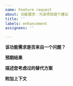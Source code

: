 ```yaml
---
name: Feature request
about: 功能需求：为该项目提个建议
title: ''
labels: enhancement
assignees: ''

---
```


<!-- 请填写以下问题，感谢您的反馈 -->

**该功能需求是否来自一个问题？**
<!-- 简明描述该问题。除了：当我XXX时总是很烦恼 -->

**预期结果**
<!-- 简明描述您希望得到的结果 -->

**描述您考虑过的替代方案**
<!-- 简明描述您考虑过的替代方案 -->

**附加上下文**
<!-- 将关于该功能需求的附加上下文和截图放置于此 -->
